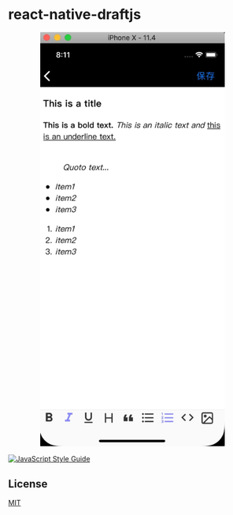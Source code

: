 # react-native-draftjs

<p align="center">
  <img src="https://github.com/heineiuo/react-native-draftjs/raw/master/docs/images/react-native-draftjs-screenshot.jpg" width=375>
<br>


[![JavaScript Style Guide](https://cdn.rawgit.com/standard/standard/master/badge.svg)](https://github.com/standard/standard)

## License
[MIT](LICENSE)